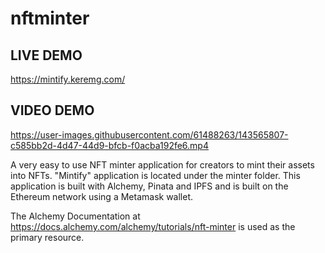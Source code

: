 # nftminter

## LIVE DEMO
https://mintify.keremg.com/

## VIDEO DEMO


https://user-images.githubusercontent.com/61488263/143565807-c585bb2d-4d47-44d9-bfcb-f0acba192fe6.mp4



A very easy to use NFT minter application for creators to mint their assets into NFTs.
"Mintify" application is located under the minter folder. This application is built with Alchemy, Pinata and IPFS and is built on the Ethereum network using a Metamask wallet.

The Alchemy Documentation at https://docs.alchemy.com/alchemy/tutorials/nft-minter is used as the primary resource.
